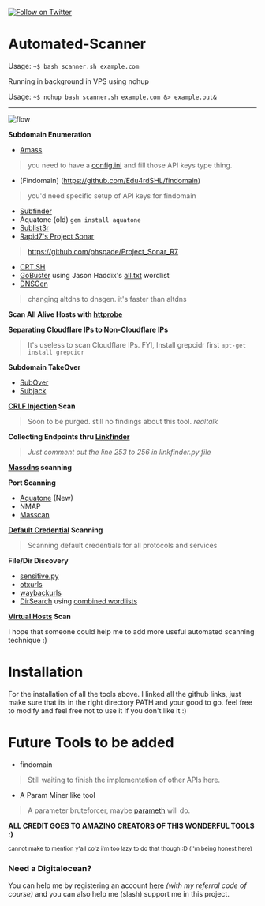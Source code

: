 [![Follow on Twitter](https://img.shields.io/twitter/follow/phspades.svg?logo=twitter)](https://twitter.com/phspades)
# Automated-Scanner

Usage: `~$ bash scanner.sh example.com`

Running in background in VPS using nohup

Usage: `~$ nohup bash scanner.sh example.com &> example.out&`

----

![flow](https://raw.githubusercontent.com/phspade/Automated-Scanner/master/gtrrty.png)

**Subdomain Enumeration**
* [Amass](https://github.com/OWASP/Amass) 
>you need to have a [config.ini](https://github.com/OWASP/Amass/blob/master/examples/config.ini) and fill those API keys type thing.
* [Findomain] (https://github.com/Edu4rdSHL/findomain)
>you'd need specific setup of API keys for findomain
* [Subfinder](https://github.com/subfinder/subfinder)
* Aquatone (old) `gem install aquatone`
* [Sublist3r](https://github.com/aboul3la/Sublist3r)
* [Rapid7's Project Sonar](https://opendata.rapid7.com/sonar.fdns_v2/)
> https://github.com/phspade/Project_Sonar_R7
* [CRT.SH](https://crt.sh/)
* [GoBuster](https://github.com/OJ/gobuster) using Jason Haddix's [all.txt](https://gist.githubusercontent.com/jhaddix/86a06c5dc309d08580a018c66354a056/raw/96f4e51d96b2203f19f6381c8c545b278eaa0837/all.txt) wordlist
* [DNSGen](https://github.com/ProjectAnte/dnsgen)
>changing altdns to dnsgen. it's faster than altdns

**Scan All Alive Hosts with [httprobe](https://github.com/tomnomnom/httprobe)**

**Separating Cloudflare IPs to Non-Cloudflare IPs**
>It's useless to scan Cloudflare IPs.
FYI, Install grepcidr first `apt-get install grepcidr`

**Subdomain TakeOver**
* [SubOver](https://github.com/Ice3man543/SubOver)
* [Subjack](https://github.com/haccer/subjack)

**[CRLF Injection](https://github.com/random-robbie/CRLF-Injection-Scanner) Scan**
>Soon to be purged. still no findings about this tool. *realtalk*

**Collecting Endpoints thru [Linkfinder](https://github.com/GerbenJavado/LinkFinder/)**
>*Just comment out the line 253 to 256 in linkfinder.py file*

**[Massdns](https://github.com/blechschmidt/massdns) scanning**

**Port Scanning**
* [Aquatone](https://github.com/michenriksen/aquatone) (New)
* NMAP
* [Masscan](https://github.com/robertdavidgraham/masscan)

**[Default Credential](https://github.com/ztgrace/changeme) Scanning**
>Scanning default credentials for all protocols and services

**File/Dir Discovery**
* [sensitive.py](https://github.com/phspade/Sensitive-File-Explorer)
* [otxurls](https://github.com/lc/otxurls)
* [waybackurls](https://github.com/tomnomnom/waybackurls)
* [DirSearch](https://github.com/maurosoria/dirsearch) using [combined wordlists](https://github.com/phspade/Combined-Wordlists)

**[Virtual Hosts](https://github.com/codingo/VHostScan) Scan**

I hope that someone could help me to add more useful automated scanning technique :)

# Installation

For the installation of all the tools above. I linked all the github links, just make sure that its in the right directory PATH and your good to go. feel free to modify and feel free not to use it if you don't like it :)

# Future Tools to be added

* findomain
>Still waiting to finish the implementation of other APIs here.

* A Param Miner like tool
>A parameter bruteforcer, maybe [parameth](https://github.com/mak-/parameth) will do.

**ALL CREDIT GOES TO AMAZING CREATORS OF THIS WONDERFUL TOOLS :)**

<sup>cannot make to mention y'all co'z i'm too lazy to do that though :D (i'm being honest here)</sup>

### Need a Digitalocean?

You can help me by registering an account [here](https://m.do.co/c/9d633afb889b) *(with my referral code of course)* and you can also help me (slash) support me in this project.

